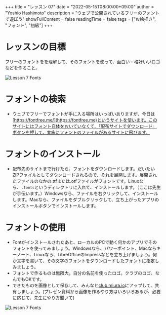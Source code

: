 +++
title = "レッスン 07"
date = "2022-05-15T08:00:00+09:00"
author = "Yoshio Hashimoto"
description = "ウェブで公開されているフリーのフォントで遊ぼう"
showFullContent = false
readingTime = false
tags = ["お絵描き", "フォント", "初級"]
+++

# レッスンの目標
フリーのフォントをを理解して、そのフォントを使って、面白い・格好いいロゴなどを作ること。

![Lesson 7 Fonts](/images/lesson7.png)

# フォントの検索

 * ウェブでフリーでフォントが手に入る場所はいっぱいありますが、今日は[https://fontfree.me/](https://fontfree.me)というサイトを使います。このサイトにはフォント自体をおいていなくて、「配布サイトでダウンロード」ボタンを押して、実施にフォントのファイルがあるサイトに飛びます。

# フォントのインストール

 * 配布先のサイトまで行けたら、フォントをダウンロードします。だいたいZIPファイルとしてダウンロードされるので、それを展開します。展開されたファイルのなかの.ttfまたは.otfファイルがフォントです。Linuxなら、`.fonts`というディレクトリに入れて、インストールします。（ここは先生が手伝います。）Windowsなら、ファイルを右クリックして、インストールします。Macなら、ファイルをダブルクリックして、立ち上がったアプリのインストールボタンでインストールします。

# フォントの使用
 * Fontがインストールされたあと、ローカルのPCで動く何かのアプリでそのフォントを使ってみましょう。Windowsなら、パワーポイント、Macならキーノート、Linuxなら、LibreOfficeのImpressなどを立ち上げましょう。何か文字を書いて、その文字のフォントをダウンロードしたフォントに指定しみましょう。
 * フォントで作るものは無限大。自分の名前を使ったロゴ。クラブのロゴ、なんでもOKです。
 * できたものを画像として保存して、みんなと[club.miura.io](https://club.miura.io/)にアップして、共有しましょう。(プレゼン資料から画像を作るやり方はいろいろあるが、必要に応じて、先生にやり方聞いて)

![Lesson 7 Fonts](/images/lesson7_3.png)
